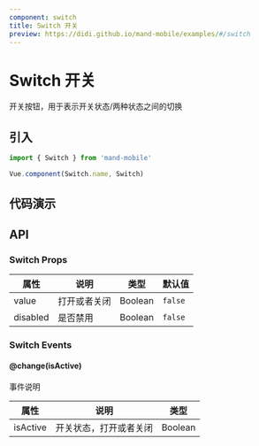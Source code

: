 ```yaml
---
component: switch
title: Switch 开关
preview: https://didi.github.io/mand-mobile/examples/#/switch
---
```


# Switch 开关

开关按钮，用于表示开关状态/两种状态之间的切换

## 引入

```javascript
import { Switch } from 'mand-mobile'

Vue.component(Switch.name, Switch)
```

## 代码演示

<demo-wrapper
  src="src/packages/switch/demo"
  :demos="demos"
/>

<script setup>
const demos = import.meta.globEager('../../../src/packages/switch/demo/demo*.vue')
</script>

## API

### Switch Props
|属性 | 说明 | 类型 | 默认值|
|----|-----|------|------|
|value|打开或者关闭|Boolean|`false`|
|disabled|是否禁用|Boolean|`false`|

### Switch Events

#### @change(isActive)
事件说明

|属性 | 说明 | 类型 |
|----|-----|------|
|isActive|开关状态，打开或者关闭|Boolean|
